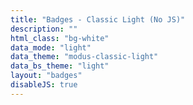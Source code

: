 ```yaml
---
title: "Badges - Classic Light (No JS)"
description: ""
html_class: "bg-white"
data_mode: "light"
data_theme: "modus-classic-light"
data_bs_theme: "light"
layout: "badges"
disableJS: true
---
```

